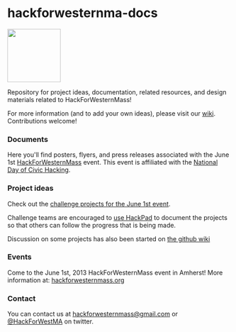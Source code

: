 hackforwesternma-docs
=====================

[<img src="http://hackforwesternmass.org/sites/hackforwesternmass.org/files/Hack4WesternMass_small2.png" width=120>](http://hackforwesternmass.org)

Repository for project ideas, documentation, related resources, and design materials related to HackForWesternMass!

For more information (and to add your own ideas), please visit our  [wiki](https://github.com/hackforwesternmass/hackforwesternma-docs/wiki).  Contributions welcome!

### Documents

Here you'll find posters, flyers, and press releases associated with the June 1st [HackForWesternMass](http://hackforwesternmass.org) event.  This event is affiliated with the [National Day of Civic Hacking](http://hackforchange.org).

### Project ideas

Check out the [challenge projects for the June 1st event](http://hackforwesternmass.org/challenges).  

Challenge teams are encouraged to [use HackPad](https://hackforchange.hackpad.com/HACK-FOR-WESTERN-MASS-1ZyQneaq3Wp) to document the projects so that others can follow the progress that is being made.

Discussion on some projects has also been started on [the github wiki](https://github.com/hackforwesternmass/hackforwesternma-docs/wiki)


### Events

Come to the June 1st, 2013 HackForWesternMass event in Amherst!  More information at: [hackforwesternmass.org](http://hackforwesternmass.org)

### Contact

You can contact us at [hackforwesternmass@gmail.com](mailto:hackforwesternmass@gmail.com) or [@HackForWestMA](https://twitter.com/HackForWestMA) on twitter.
